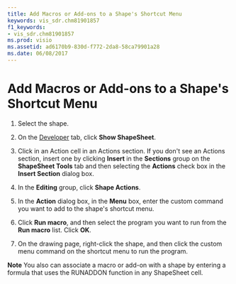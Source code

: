 ```yaml
---
title: Add Macros or Add-ons to a Shape's Shortcut Menu
keywords: vis_sdr.chm81901857
f1_keywords:
- vis_sdr.chm81901857
ms.prod: visio
ms.assetid: ad6170b9-830d-f772-2da8-58ca79901a28
ms.date: 06/08/2017
---
```



# Add Macros or Add-ons to a Shape's Shortcut Menu

1. Select the shape.
    
2. On the  [Developer](run-visio-in-developer-mode.md) tab, click **Show ShapeSheet**.
    
3. Click in an Action cell in an Actions section. If you don't see an Actions section, insert one by clicking  **Insert** in the **Sections** group on the **ShapeSheet Tools** tab and then selecting the **Actions** check box in the **Insert Section** dialog box.
    
4. In the  **Editing** group, click **Shape Actions**.
    
5. In the  **Action** dialog box, in the **Menu** box, enter the custom command you want to add to the shape's shortcut menu.
    
6. Click  **Run macro**, and then select the program you want to run from the  **Run macro** list. Click **OK**.
    
7. On the drawing page, right-click the shape, and then click the custom menu command on the shortcut menu to run the program.
    

 **Note**   You also can associate a macro or add-on with a shape by entering a formula that uses the RUNADDON function in any ShapeSheet cell.


